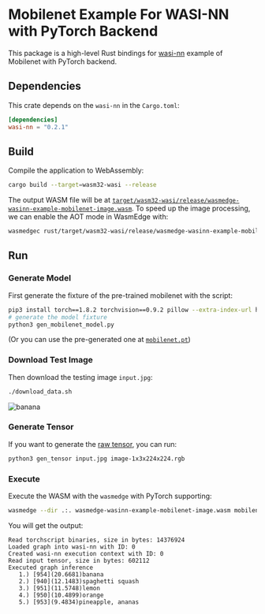# Mobilenet Example For WASI-NN with PyTorch Backend

This package is a high-level Rust bindings for [wasi-nn] example of Mobilenet with PyTorch backend.

[wasi-nn]: https://github.com/WebAssembly/wasi-nn

## Dependencies

This crate depends on the `wasi-nn` in the `Cargo.toml`:

```toml
[dependencies]
wasi-nn = "0.2.1"
```

## Build

Compile the application to WebAssembly:

```bash
cargo build --target=wasm32-wasi --release
```

The output WASM file will be at [`target/wasm32-wasi/release/wasmedge-wasinn-example-mobilenet-image.wasm`](wasmedge-wasinn-example-mobilenet-image.wasm).
To speed up the image processing, we can enable the AOT mode in WasmEdge with:

```bash
wasmedgec rust/target/wasm32-wasi/release/wasmedge-wasinn-example-mobilenet-image.wasm wasmedge-wasinn-example-mobilenet-image-aot.wasm
```

## Run

### Generate Model

First generate the fixture of the pre-trained mobilenet with the script:

```bash
pip3 install torch==1.8.2 torchvision==0.9.2 pillow --extra-index-url https://download.pytorch.org/whl/lts/1.8/cpu
# generate the model fixture
python3 gen_mobilenet_model.py
```

(Or you can use the pre-generated one at [`mobilenet.pt`](mobilenet.pt))

### Download Test Image

Then download the testing image `input.jpg`:

```bash
./download_data.sh   
```

![banana](https://github.com/bytecodealliance/wasi-nn/raw/main/rust/examples/images/1.jpg)

### Generate Tensor

If you want to generate the [raw tensor](image-1x3x224x224.rgb), you can run:

```bash
python3 gen_tensor input.jpg image-1x3x224x224.rgb
```

### Execute

Execute the WASM with the `wasmedge` with PyTorch supporting:

```bash
wasmedge --dir .:. wasmedge-wasinn-example-mobilenet-image.wasm mobilenet.pt input.jpg
```

You will get the output:

```console
Read torchscript binaries, size in bytes: 14376924
Loaded graph into wasi-nn with ID: 0
Created wasi-nn execution context with ID: 0
Read input tensor, size in bytes: 602112
Executed graph inference
   1.) [954](20.6681)banana
   2.) [940](12.1483)spaghetti squash
   3.) [951](11.5748)lemon
   4.) [950](10.4899)orange
   5.) [953](9.4834)pineapple, ananas
```
